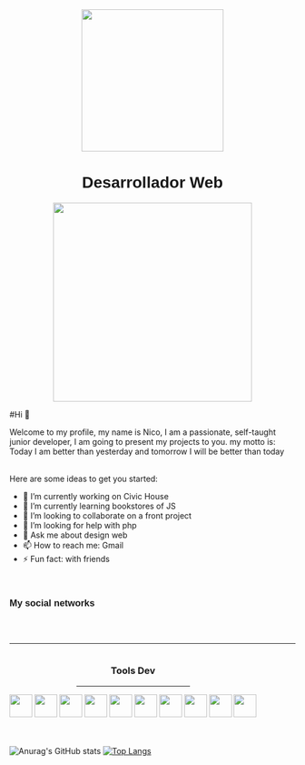 
<div class="header" align="center">
  <img src="https://media0.giphy.com/media/qgQUggAC3Pfv687qPC/giphy.gif?cid=ecf05e47cpdvr9zdb8l9w13i81hsy4qyf9kc6jqxb78f5u1l&ep=v1_gifs_search&rid=giphy.gif&ct=g" width="250px">
  <h1 style="font-family: 'Lucida Sans', 'Lucida Sans Regular', 'Lucida Grande', 'Lucida Sans Unicode', Geneva, Verdana, sans-serif;">Desarrollador Web</h1>
</div>


<div class="header" align="center">
  <img src="https://img.freepik.com/vector-gratis/desarrollo-web-ingenieria-programadores-sitio-web-codificacion-pantallas-interfaz-realidad-aumentada-desarrollador-ingeniero-proyectos-software-programacion-o-diseno-aplicaciones-ilustracion-dibujos-animados_107791-3863.jpg?w=1380&t=st=1690498447~exp=1690499047~hmac=721af40a2af14fdbdd09f48889764a3b34eab7623318f654cf7c3d3d7460eaea" width="350px">

</div>

<div>
  <p>#Hi 👋

Welcome to my profile, my name is Nico, I am a passionate, self-taught junior developer, I am going to present my projects to you. my motto is:
Today I am better than yesterday and tomorrow I will be better than today</p>  
  Here are some ideas to get you started:

- 🔭 I’m currently working on Civic House
- 🌱 I’m currently learning bookstores of JS
- 👯 I’m looking to collaborate on a front project
- 🤔 I’m looking for help with php
- 💬 Ask me about design web
- 📫 How to reach me: Gmail
- ⚡ Fun fact: with friends
</div> <br>

<div  id="badges" align="center" style="display: inline-block;">
  <h3 style="font-family: 'Lucida Sans', 'Lucida Sans Regular', 'Lucida Grande', 'Lucida Sans Unicode', Geneva, Verdana, sans-serif;">My social networks</h3>
  
  <a href="https://twitter.com/DevNico12"><img src="https://img.shields.io/badge/Twitter-1DA1F2?style=for-the-badge&logo=twitter&logoColor=white" alt=""></a>
  <a href="https://discord.com/channels/@me"><img src="https://img.shields.io/badge/Discord-7289DA?style=for-the-badge&logo=discord&logoColor=white" alt=""></a>
  <a href="https://www.linkedin.com/in/nicolas-bogado-a48ab1187/"><img src="https://img.shields.io/badge/LinkedIn-0077B5?style=for-the-badge&logo=linkedin&logoColor=white" alt=""></a>
  <a href="https://dev.to/devnico12"><img src="https://img.shields.io/badge/dev.to-0A0A0A?style=for-the-badge&logo=devdotto&logoColor=white" alt=""></a>
  <a href="https://www.twitch.tv/nicobogado12"><img src="https://img.shields.io/badge/Twitch-9146FF?style=for-the-badge&logo=twitch&logoColor=white" alt=""></a>
</div>
 
<hr>
<div align="center" style="display: inline-block;">   
  <h3>Tools Dev</h3><hr width="200px" aling="center">
        <img src="https://cdn.jsdelivr.net/gh/devicons/devicon/icons/html5/html5-original.svg" width="40px" height="40px" />
        <img src="https://cdn.jsdelivr.net/gh/devicons/devicon/icons/css3/css3-original.svg"width="40px" height="40px" width="40px" height="40px"/>
        <img src="https://cdn.jsdelivr.net/gh/devicons/devicon/icons/javascript/javascript-original.svg" width="40px" height="40px"/>
        <img src="https://cdn.jsdelivr.net/gh/devicons/devicon/icons/sass/sass-original.svg" width="40px" height="40px"/>
        <img src="https://cdn.jsdelivr.net/gh/devicons/devicon/icons/bootstrap/bootstrap-original.svg" width="40px" height="40px"/>
        <img src="https://cdn.jsdelivr.net/gh/devicons/devicon/icons/tailwindcss/tailwindcss-plain.svg" width="40px" height="40px" />
        <img src="https://cdn.jsdelivr.net/gh/devicons/devicon/icons/photoshop/photoshop-line.svg" width="40px" height="40px"/>
        <img src="https://cdn.jsdelivr.net/gh/devicons/devicon/icons/illustrator/illustrator-line.svg" width="40px" height="40px"/>
        <img src="https://cdn.jsdelivr.net/gh/devicons/devicon/icons/figma/figma-original.svg" width="40px" height="40px"/>
        <img src="https://cdn.jsdelivr.net/gh/devicons/devicon/icons/git/git-plain.svg" width="40px" height="40px"/> 
</div> <br><br><br>


![Anurag's GitHub stats](https://github-readme-stats.vercel.app/api?username=anuraghazra&show_icons=true&theme=tokyonight) 
[![Top Langs](https://github-readme-stats.vercel.app/api/top-langs/?username=anuraghazra&layout=compact)](https://github.com/Nicobogado12)





<!--
**Nicobogado12/Nicobogado12** is a ✨ _special_ ✨ repository because its `README.md` (this file) appears on your GitHub profile.

Here are some ideas to get you started:

- 🔭 I’m currently working on ...
- 🌱 I’m currently learning ...
- 👯 I’m looking to collaborate on ...
- 🤔 I’m looking for help with ...
- 💬 Ask me about ...
- 📫 How to reach me: ...
- 😄 Pronouns: ...
- ⚡ Fun fact: ...
-->
